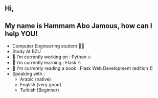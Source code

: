## Hi,

## My name is Hammam Abo Jamous, how can I help YOU!

- Computer Engineering student 🧑‍🎓
- Study At BZU 
- 🔭 I’m currently working on : Python 🔥
- 🌱 I’m currently learning : Flask 🔥
- 📕 I'm currently reading a book : Flask Web Development (edition 1)
- Speaking with : 
   - Arabic (native)
   - English (very good)
   - Turkish (Beginner)



